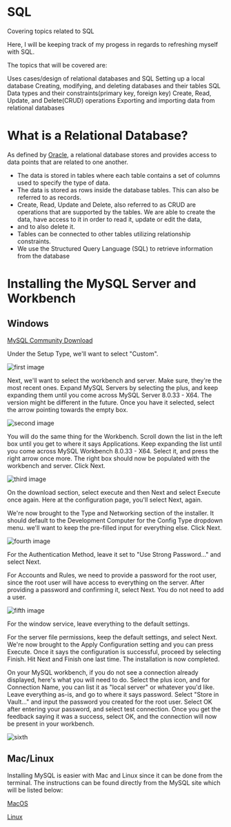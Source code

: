 # SQL
Covering topics related to SQL

Here, I will be keeping track of my progess in regards to refreshing myself with SQL.

The topics that will be covered are:

Uses cases/design of relational databases and SQL
Setting up a local database
Creating, modifying, and deleting databases and their tables
SQL Data types and their constraints(primary key, foreign key)
Create, Read, Update, and Delete(CRUD) operations
Exporting and importing  data from relational databases

# What is a Relational Database?

As defined by [Oracle](https://www.oracle.com/database/what-is-a-relational-database/#:~:text=A%20relational%20database%20is%20a%20type%20of%20database%20that%20stores%20and%20provides%20access%20to%20data%20points%20that%20are%20related%20to%20one%20another.%20Relational%20databases%20are%20based%20on%20the%20relational%20model%2C%20an%20intuitive%2C%20straightforward%20way%20of%20representing%20data%20in%20tables.), a relational database stores and provides access to data points that are related to one another.

* The data is stored in tables where each table contains a set of columns used to specify the type of data. 
* The data is stored as rows inside the database tables. This can also be referred to as records.
* Create, Read, Update and Delete, also referred to as CRUD are operations that are supported by the tables. We are able to create the data, have access to it in order to read it, update or edit the data, 
* and to also delete it. 
* Tables can be connected to other tables utilizing relationship constraints.
* We use the Structured Query Language (SQL) to retrieve information from the database

# Installing the MySQL Server and Workbench

## Windows

[MySQL Community Download](https://dev.mysql.com/downloads/windows/installer/8.0.html)

Under the Setup Type, we'll want to select "Custom". 

![first image](https://onedrive.live.com/embed?resid=C6BB67E526E3A1E4%217024&authkey=%21ALyRuJfFZB5hAxo&width=794&height=591)

Next, we'll want to select the workbench and server. Make sure, they're the most recent ones. Expand MySQL Servers by selecting the plus, and keep expanding them until you come across MySQL Server 8.0.33 - X64. The version might be different in the future. Once you have it selected, select the arrow pointing towards the empty box. 

![second image](https://onedrive.live.com/embed?resid=C6BB67E526E3A1E4%217027&authkey=%21AIdRk_3Cg-FQeFg&width=778&height=589)

You will do the same thing for the Workbench. Scroll down the list in the left box until you get to where it says Applications. Keep expanding the list until you come across MySQL Workbench 8.0.33 - X64. Select it, and press the right arrow once more. The right box should now be populated with the workbench and server. Click Next.

![third image](https://onedrive.live.com/embed?resid=C6BB67E526E3A1E4%217028&authkey=%21ALGdWBsUiXOdEDg&width=782&height=589)

On the download section, select execute and then Next and select Execute once again. Here at the configuration page, you'll select Next, again.

We're now brought to the Type and Networking section of the installer. It should default to the Development Computer for the Config Type dropdown menu. we'll want to keep the pre-filled input for everything else. Click Next.

![fourth image](https://onedrive.live.com/embed?resid=C6BB67E526E3A1E4%217026&authkey=%21ABRjodfZDT_0emM&width=783&height=587)

For the Authentication Method, leave it set to "Use Strong Password..." and select Next.

For Accounts and Rules, we need to provide a password for the root user, since the root user will have access to everything on the server. After providing a password and confirming it, select Next. You do not need to add a user.

![fifth image](https://onedrive.live.com/embed?resid=C6BB67E526E3A1E4%217025&authkey=%21ANTNCNk1-cm23_Y&width=774&height=584)

For the window service, leave everything to the default settings.

For the server file permissions, keep the default settings, and select Next. We're now brought to the Apply Configuration setting and you can press Execute. Once it says the configuration is successful, proceed by selecting Finish. Hit Next and Finish one last time. The installation is now completed.

On your MySQL workbench, if you do not see a connection already displayed, here's what you will need to do. Select the plus icon, and for Connection Name, you can list it as "local server" or whatever you'd like. Leave everything as-is, and go to where it says password. Select "Store in Vault..." and input the password you created for the root user. Select OK after entering your password, and select test connection. Once you get the feedback saying it was a success, select OK, and the connection will now be present in your workbench. 

![sixth](https://onedrive.live.com/embed?resid=C6BB67E526E3A1E4%217029&authkey=%21AF8l6AVHobsh-lU&width=1639&height=766)



## Mac/Linux

Installing MySQL is easier with Mac and Linux since it can be done from the terminal. The instructions can be found directly from the MySQL site which will be listed below:

[MacOS](https://dev.mysql.com/doc/refman/8.0/en/macos-installation.html)

[Linux](https://dev.mysql.com/doc/refman/8.0/en/linux-installation.html)


